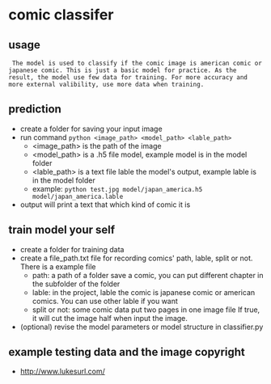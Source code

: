 # comic classifer 
## usage
     The model is used to classify if the comic image is american comic or japanese comic. This is just a basic model for practice. As the result, the model use few data for training. For more accuracy and more external valibility, use more data when training.
     
## prediction 
- create a folder for saving your input image
- run command `python <image_path> <model_path> <lable_path>`
    - <image_path> is the path of the image
    - <model_path> is a .h5 file model, example model is in the model folder
    - <lable_path> is a text file lable the model's output, example lable is in the model folder
    - example: `python test.jpg model/japan_america.h5 model/japan_america.lable`
- output will print a text that which kind of comic it is

## train model your self
- create a folder for training data
- create a file_path.txt file for recording comics' path, lable, split or not. There is a example file
    - path: a path of a folder save a comic, you can put different chapter in the subfolder of the folder
    - lable: in the project, lable the comic is japanese comic or american comics. You can use other lable if you want
    - split or not: some comic data put two pages in one image file If true, it will cut the image half when input the image.
- (optional) revise the model parameters or model structure in classifier.py





## example testing data and the image copyright
- http://www.lukesurl.com/
